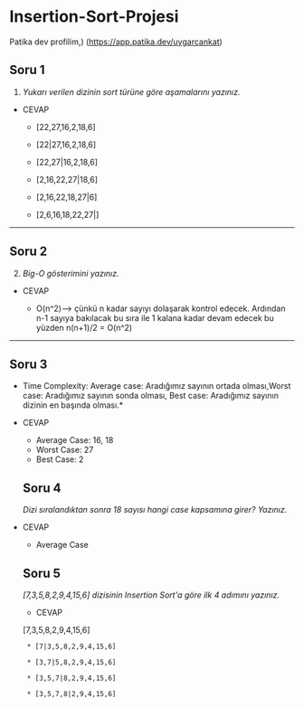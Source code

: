 # Insertion-Sort-Projesi

Patika dev profilim,) (https://app.patika.dev/uygarcankat)


## Soru 1 
 1. *Yukarı verilen dizinin sort türüne göre aşamalarını yazınız.* 

 - CEVAP
     * [22,27,16,2,18,6]
 
     * [22|27,16,2,18,6]

     * [22,27|16,2,18,6]

     * [2,16,22,27|18,6]

     * [2,16,22,18,27|6]

     * [2,6,16,18,22,27|]
---
## Soru 2

2. *Big-O gösterimini yazınız.*

* CEVAP

  * O(n^2)--> çünkü n kadar sayıyı dolaşarak kontrol edecek. Ardından n-1 sayıya bakılacak bu sıra ile 1 kalana kadar devam edecek bu yüzden n(n+1)/2 = O(n^2)

---

## Soru 3

* Time Complexity: Average case: Aradığımız sayının ortada olması,Worst case: Aradığımız sayının sonda olması, Best case: Aradığımız sayının dizinin en başında olması.* 

* CEVAP

    * Average Case: 16, 18
    * Worst Case: 27
    * Best Case: 2

    ## Soru 4
    *Dizi sıralandıktan sonra 18 sayısı hangi case kapsamına girer? Yazınız.*

* CEVAP

    * Average Case

    ## Soru 5

    *[7,3,5,8,2,9,4,15,6] dizisinin Insertion Sort'a göre ilk 4 adımını yazınız.*

    - CEVAP

    [7,3,5,8,2,9,4,15,6]

       * [7|3,5,8,2,9,4,15,6]

       * [3,7|5,8,2,9,4,15,6]

       * [3,5,7|8,2,9,4,15,6]

       * [3,5,7,8|2,9,4,15,6]